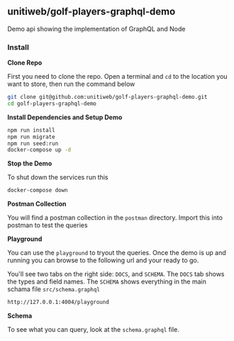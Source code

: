## unitiweb/golf-players-graphql-demo
Demo api showing the implementation of GraphQL and Node

### Install

**Clone Repo**

First you need to clone the repo. Open a terminal and `cd` to the location you want to store, then run the command below

```bash
git clone git@github.com:unitiweb/golf-players-graphql-demo.git
cd golf-players-graphql-demo
```

**Install Dependencies and Setup Demo**

```bash
npm run install
npm run migrate
npm run seed:run
docker-compose up -d
```

**Stop the Demo**

To shut down the services run this

```bash
docker-compose down
```

**Postman Collection**

You will find a postman collection in the `postman` directory. Import this into postman to test the queries

**Playground**

You can use the `playground` to tryout the queries. Once the demo is up and running you can browse to the following 
url and your ready to go.

You'll see two tabs on the right side: `DOCS`, and `SCHEMA`. The `DOCS` tab shows the types and field names. The `SCHEMA` 
shows everything in the main schama file `src/schema.graphql`

```bash
http://127.0.0.1:4004/playground
```

**Schema**

To see what you can query, look at the `schema.graphql` file. 

